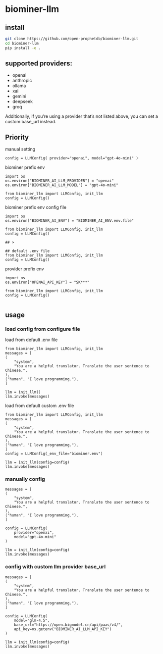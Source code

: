 # biominer-llm

## install

```bash
git clone https://github.com/open-prophetdb/biominer-llm.git
cd biominer-llm
pip install -e .
```

## supported providers:
- openai
- anthropic
- ollama
- xai
- gemini
- deepseek
- groq

Additionally, if you’re using a provider that’s not listed above, you can set a custom base_url instead.

## Priority

manual setting
```
config = LLMConfig( provider="openai", model="gpt-4o-mini" )

```
> 

biominer prefix env
```
import os
os.environ["BIOMINER_AI_LLM_PROVIDER"] = "openai"
os.environ["BIOMINER_AI_LLM_MODEL"] = "gpt-4o-mini"

from biominer_llm import LLMConfig, init_llm
config = LLMConfig()

```
>

biominer prefix env config file
```
import os
os.environ["BIOMINER_AI_ENV"] = "BIOMINER_AI_ENV.env.file"

from biominer_llm import LLMConfig, init_llm
config = LLMConfig()

## >

## default .env file
from biominer_llm import LLMConfig, init_llm
config = LLMConfig()

```
>

provider prefix env
```
import os
os.environ["OPENAI_API_KEY"] = "SK***"

from biominer_llm import LLMConfig, init_llm
config = LLMConfig()


```

## usage    


### load config from configure file

load from default .env file
```
from biominer_llm import LLMConfig, init_llm
messages = [
(
    "system",
    "You are a helpful translator. Translate the user sentence to Chinese.",
),
("human", "I love programming."),
]

llm = init_llm()
llm.invoke(messages)
```

load from default custom .env file

```
from biominer_llm import LLMConfig, init_llm
messages = [
(
    "system",
    "You are a helpful translator. Translate the user sentence to Chinese.",
),
("human", "I love programming."),
]
config = LLMConfig(_env_file="biominer.env")

llm = init_llm(config=config)
llm.invoke(messages)
```


### manually config 
```
messages = [
(
    "system",
    "You are a helpful translator. Translate the user sentence to Chinese.",
),
("human", "I love programming."),
]

config = LLMConfig(
    provider="openai",
    model="gpt-4o-mini"
)

llm = init_llm(config=config)
llm.invoke(messages)
```

### config with custom llm provider base_url
```
messages = [
(
    "system",
    "You are a helpful translator. Translate the user sentence to Chinese.",
),
("human", "I love programming."),
]

config = LLMConfig(
    model="glm-4.5",
    base_url="https://open.bigmodel.cn/api/paas/v4/",
    api_key=os.getenv("BIOMINER_AI_LLM_API_KEY")
)

llm = init_llm(config=config)
llm.invoke(messages)
```
